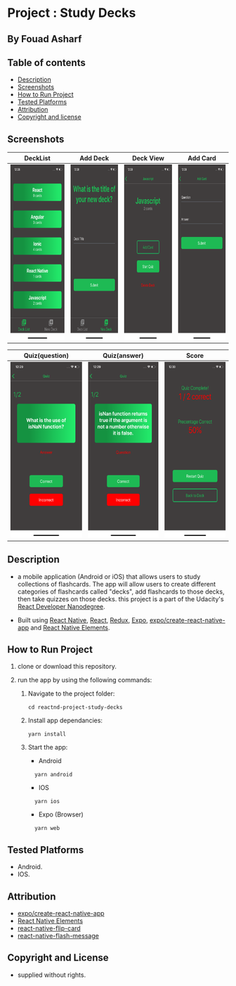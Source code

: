 # Project : Study Decks
## By  Fouad Asharf

## Table of contents
- [Description](#description)
- [Screenshots](#screenshots)
- [How to Run Project](#how-to-run-project)
- [Tested Platforms](#tested-platforms)
- [Attribution](#attribution)
- [Copyright and license](#copyright-and-license)


## Screenshots
DeckList|Add Deck|Deck View|Add Card
:---:|:---:|:---:|:---:
<img src='screenshots/DeckList.png' width='200' height='400'>|<img src='screenshots/AddDeck.png' width='200' height='400'>|<img src='screenshots/DeckView.png' width='200' height='400'>|<img src='screenshots/AddCard.png' width='200' height='400'>

Quiz(question)|Quiz(answer)|Score
:---:|:---:|:---:
<img src='screenshots/Quiz_Question.png' width='200' height='400'>|<img src='screenshots/Quiz_Answer.png' width='200' height='400'>|<img src='screenshots/Score.png' width='200' height='400'>

## Description
- a mobile application (Android or iOS) that allows users to study collections of flashcards. The app will allow users to create different categories of flashcards called "decks", add flashcards to those decks, then take quizzes on those decks. this project is a part of the Udacity's [React Developer Nanodegree](https://www.udacity.com/course/react-nanodegree--nd019).

- Built using [React Native](https://reactnative.dev/), [React](https://reactjs.org/), [Redux](https://redux.js.org/), [Expo](https://expo.io/), [expo/create-react-native-app](https://github.com/expo/create-react-native-app) and [React Native Elements](https://react-native-elements.github.io/react-native-elements/).


## How to Run Project
1. clone or download this repository.
      
2. run the app by using the following commands:
      1. Navigate to the project folder:
          ```
          cd reactnd-project-study-decks
          ```
      2. Install app dependancies:
          ```
          yarn install
          ```
          
      3. Start the app:
            -  Android
          ```
            yarn android
          ```
            -  IOS
          ```
            yarn ios
          ```
            -  Expo (Browser)
          ```
            yarn web
          ```

## Tested Platforms
 - Android.
 - IOS.



## Attribution
* [expo/create-react-native-app](https://github.com/expo/create-react-native-app)
* [React Native Elements](https://react-native-elements.github.io/react-native-elements/)
* [react-native-flip-card](https://github.com/moschan/react-native-flip-card)
* [react-native-flash-message](https://github.com/lucasferreira/react-native-flash-message)



## Copyright and License
- supplied without rights.

